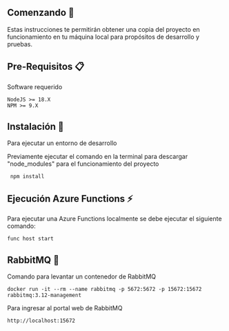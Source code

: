 ## Comenzando 🚀

Estas instrucciones te permitirán obtener una copia del proyecto en funcionamiento en tu máquina local para propósitos de desarrollo y pruebas.

## Pre-Requisitos 📋

Software requerido

```
NodeJS >= 18.X
NPM >= 9.X
```

## Instalación 🔧

Para ejecutar un entorno de desarrollo

Previamente ejecutar el comando en la terminal para descargar "node_modules" para el funcionamiento del proyecto

```
 npm install
```

## Ejecución Azure Functions ⚡

Para ejecutar una Azure Functions localmente se debe ejecutar el siguiente comando:

```
func host start
```

## RabbitMQ 🐰

Comando para levantar un contenedor de RabbitMQ

```
docker run -it --rm --name rabbitmq -p 5672:5672 -p 15672:15672 rabbitmq:3.12-management
```

Para ingresar al portal web de RabbitMQ

```
http://localhost:15672
```